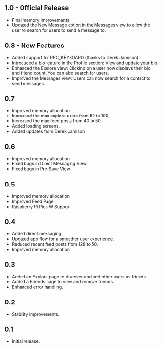 ## 1.0 - Official Release
- Final memory improvements
- Updated the New Message option in the Messages view to allow the user to search for users to send a message to.

## 0.8 - New Features
- Added support for RPC_KEYBOARD (thanks to Derek Jamison).
- Introduced a bio feature in the Profile section: View and update your bio.
- Enhanced the Explore view: Clicking on a user now displays their bio and friend count. You can also search for users.
- Improved the Messages view: Users can now search for a contact to send messages.

## 0.7
- Improved memory allocation
- Increased the max explore users from 50 to 100
- Increased the max feed posts from 40 to 50.
- Added loading screens.
- Added updates from Derek Jamison

## 0.6
- Improved memory allocation
- Fixed bugs in Direct Messaging View
- Fixed bugs in Pre-Save View

## 0.5
- Improved memory allocation
- Improved Feed Page
- Raspberry Pi Pico W Support

## 0.4
- Added direct messaging.
- Updated app flow for a smoother user experience.
- Reduced recent feed posts from 128 to 50.
- Improved memory allocation.

## 0.3
- Added an Explore page to discover and add other users as friends.
- Added a Friends page to view and remove friends.
- Enhanced error handling.

## 0.2
- Stability improvements.

## 0.1
- Initial release.